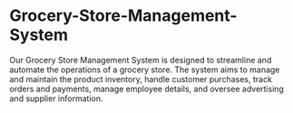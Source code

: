 # Grocery-Store-Management-System
Our Grocery Store Management System is designed to streamline and automate the operations of a grocery store. The system aims to manage and maintain the product inventory, handle customer purchases, track orders and payments, manage employee details, and oversee advertising and supplier information.  
